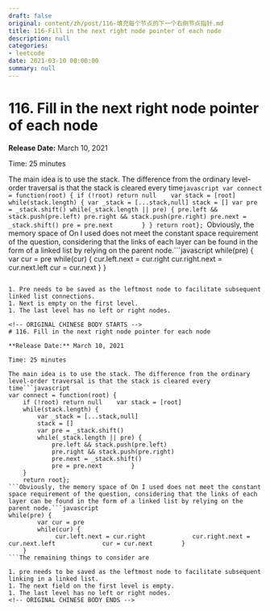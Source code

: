 ```yaml
---
draft: false
original: content/zh/post/116-填充每个节点的下一个右侧节点指针.md
title: 116-Fill in the next right node pointer of each node
description: null
categories:
- leetcode
date: 2021-03-10 00:00:00
summary: null
---
```


# 116. Fill in the next right node pointer of each node

**Release Date:** March 10, 2021

Time: 25 minutes

The main idea is to use the stack. The difference from the ordinary level-order traversal is that the stack is cleared every time```javascript
var connect = function(root) {
    if (!root) return null    var stack = [root]
    while(stack.length) {
        var _stack = [...stack,null]
        stack = []
        var pre = _stack.shift()
        while(_stack.length || pre) {
            pre.left && stack.push(pre.left)
            pre.right && stack.push(pre.right)
            pre.next = _stack.shift()
            pre = pre.next        }
    }
    return root};
```Obviously, the memory space of On I used does not meet the constant space requirement of the question, considering that the links of each layer can be found in the form of a linked list by relying on the parent node.```javascript
while(pre) {
        var cur = pre
        while(cur) {
             cur.left.next = cur.right             cur.right.next = cur.next.left             cur = cur.next        }
    }
```The remaining things to consider are

1. Pre needs to be saved as the leftmost node to facilitate subsequent linked list connections.
1. Next is empty on the first level.
1. The last level has no left or right nodes.

<!-- ORIGINAL CHINESE BODY STARTS -->
# 116. Fill in the next right node pointer for each node

**Release Date:** March 10, 2021

Time: 25 minutes

The main idea is to use the stack. The difference from the ordinary level-order traversal is that the stack is cleared every time```javascript
var connect = function(root) {
    if (!root) return null    var stack = [root]
    while(stack.length) {
        var _stack = [...stack,null]
        stack = []
        var pre = _stack.shift()
        while(_stack.length || pre) {
            pre.left && stack.push(pre.left)
            pre.right && stack.push(pre.right)
            pre.next = _stack.shift()
            pre = pre.next        }
    }
    return root};
```Obviously, the memory space of On I used does not meet the constant space requirement of the question, considering that the links of each layer can be found in the form of a linked list by relying on the parent node.```javascript
while(pre) {
        var cur = pre
        while(cur) {
             cur.left.next = cur.right             cur.right.next = cur.next.left             cur = cur.next        }
    }
```The remaining things to consider are

1. pre needs to be saved as the leftmost node to facilitate subsequent linking in a linked list.
1. The next field on the first level is empty.
1. The last level has no left or right nodes.
<!-- ORIGINAL CHINESE BODY ENDS -->
